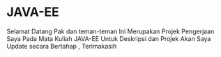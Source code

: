 # JAVA-EE
Selamat Datang Pak dan teman-teman 
Ini Merupakan Projek Pengerjaan Saya Pada Mata Kuliah JAVA-EE
Untuk Deskripsi dan Projek Akan Saya Update secara Bertahap , Terimakasih
